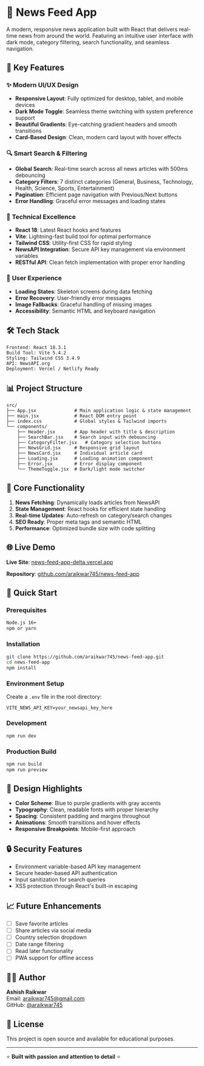 # 📰 News Feed App

A modern, responsive news application built with React that delivers real-time news from around the world. Featuring an intuitive user interface with dark mode, category filtering, search functionality, and seamless navigation.

## 🌟 Key Features

### ✨ **Modern UI/UX Design**
- **Responsive Layout**: Fully optimized for desktop, tablet, and mobile devices
- **Dark Mode Toggle**: Seamless theme switching with system preference support
- **Beautiful Gradients**: Eye-catching gradient headers and smooth transitions
- **Card-Based Design**: Clean, modern card layout with hover effects

### 🔍 **Smart Search & Filtering**
- **Global Search**: Real-time search across all news articles with 500ms debouncing
- **Category Filters**: 7 distinct categories (General, Business, Technology, Health, Science, Sports, Entertainment)
- **Pagination**: Efficient page navigation with Previous/Next buttons
- **Error Handling**: Graceful error messages and loading states

### 🚀 **Technical Excellence**
- **React 18**: Latest React hooks and features
- **Vite**: Lightning-fast build tool for optimal performance
- **Tailwind CSS**: Utility-first CSS for rapid styling
- **NewsAPI Integration**: Secure API key management via environment variables
- **RESTful API**: Clean fetch implementation with proper error handling

### 📱 **User Experience**
- **Loading States**: Skeleton screens during data fetching
- **Error Recovery**: User-friendly error messages
- **Image Fallbacks**: Graceful handling of missing images
- **Accessibility**: Semantic HTML and keyboard navigation

## 🛠️ Tech Stack

```
Frontend: React 18.3.1
Build Tool: Vite 5.4.2
Styling: Tailwind CSS 3.4.9
API: NewsAPI.org
Deployment: Vercel / Netlify Ready
```

## 📊 Project Structure

```
src/
├── App.jsx              # Main application logic & state management
├── main.jsx             # React DOM entry point
├── index.css            # Global styles & Tailwind imports
└── components/
    ├── Header.jsx       # App header with title & description
    ├── SearchBar.jsx    # Search input with debouncing
    ├── CategoryFilter.jsx   # Category selection buttons
    ├── NewsGrid.jsx     # Responsive grid layout
    ├── NewsCard.jsx     # Individual article card
    ├── Loading.jsx      # Loading animation component
    ├── Error.jsx        # Error display component
    └── ThemeToggle.jsx  # Dark/light mode switcher
```

## 🎯 Core Functionality

1. **News Fetching**: Dynamically loads articles from NewsAPI
2. **State Management**: React hooks for efficient state handling
3. **Real-time Updates**: Auto-refresh on category/search changes
4. **SEO Ready**: Proper meta tags and semantic HTML
5. **Performance**: Optimized bundle size with code splitting

## 🌐 Live Demo

**Live Site**: [news-feed-app-delta.vercel.app](https://news-feed-app-delta.vercel.app)

**Repository**: [github.com/araikwar745/news-feed-app](https://github.com/araikwar745/news-feed-app)

## 🚀 Quick Start

### Prerequisites
```bash
Node.js 16+ 
npm or yarn
```

### Installation
```bash
git clone https://github.com/araikwar745/news-feed-app.git
cd news-feed-app
npm install
```

### Environment Setup
Create a `.env` file in the root directory:
```env
VITE_NEWS_API_KEY=your_newsapi_key_here
```

### Development
```bash
npm run dev
```

### Production Build
```bash
npm run build
npm run preview
```

## 🎨 Design Highlights

- **Color Scheme**: Blue to purple gradients with gray accents
- **Typography**: Clean, readable fonts with proper hierarchy
- **Spacing**: Consistent padding and margins throughout
- **Animations**: Smooth transitions and hover effects
- **Responsive Breakpoints**: Mobile-first approach

## 🔒 Security Features

- Environment variable-based API key management
- Secure header-based API authentication
- Input sanitization for search queries
- XSS protection through React's built-in escaping

## 📈 Future Enhancements

- [ ] Save favorite articles
- [ ] Share articles via social media
- [ ] Country selection dropdown
- [ ] Date range filtering
- [ ] Read later functionality
- [ ] PWA support for offline access

## 👨‍💻 Author

**Ashish Raikwar**  
Email: araikwar745@gmail.com  
GitHub: [@araikwar745](https://github.com/araikwar745)

## 📝 License

This project is open source and available for educational purposes.

---

⭐ **Built with passion and attention to detail** ⭐

